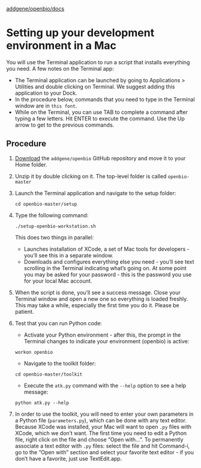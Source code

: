 [addgene/openbio/docs](https://addgene.github.io/openbio)
# Setting up your development environment in a Mac

You will use the Terminal application to run a script that installs everything you need. A few notes on the Terminal app:
* The Terminal application can be launched by going to Applications > Utilities and double clicking on Terminal. We suggest adding this application to your Dock.
* In the procedure below, commands that you need to type in the Terminal window are in `this font`.
* While on the Terminal, you can use TAB to complete a command after typing a few letters. Hit ENTER to execute the command. Use the Up arrow to get to the previous commands.

## Procedure
1. [Download](https://github.com/addgene/openbio/archive/master.zip) the `addgene/openbio` GitHub repository and move it to your Home folder.
1. Unzip it by double clicking on it. The top-level folder is called `openbio-master`
1. Launch the Terminal application and navigate to the setup folder:
    ```
    cd openbio-master/setup
    ```
1. Type the following command:
    ```
    ./setup-openbio-workstation.sh
    ```
    This does two things in parallel:
    * Launches installation of XCode, a set of Mac tools for developers - you’ll see this in a separate window.
    * Downloads and configures everything else you need - you’ll see text scrolling in the Terminal indicating what’s going on. At some point you may be asked for your password - this is the password you use for your local Mac account.
1. When the script is done, you’ll see a success message. Close your Terminal window and open a new one so everything is loaded freshly.
    This may take a while, especially the first time you do it. Please be patient.
1. Test that you can run Python code:
    * Activate your Python environment - after this, the prompt in the Terminal changes to indicate your environment (openbio) is active:
    ```
    workon openbio
    ```
    
    * Navigate to the toolkit folder: 
    ```
    cd openbio-master/toolkit
    ```
    * Execute the `atk.py` command with the `--help` option to see a help message:
    ```
    python atk.py --help
    ```
1. In order to use the toolkit, you will need to enter your own parameters in a Python file (`parameters.py`), which can be done with any text editor. Because XCode was installed, your Mac will want to open `.py` files with XCode, which we don’t want. The first time you need to edit a Python file, right click on the file and choose “Open with…”. To permanently associate a text editor with `.py` files: select the file and hit Command-i, go to the “Open with” section and select your favorite text editor - if you don’t have a favorite, just use TextEdit.app.
